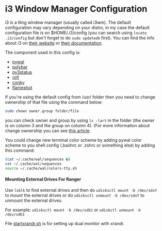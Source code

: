 # i3 Window Manager Configuration

i3 is a tling window manager (usually called i3wm). The default configuration may vary depending on your distro, in my case the default configuration file is on $HOME/.i3/config (you can search using `locate .i3/config` but don't forget to do `sudo updatedb` first).
You can find the info about i3 on [their website](https://i3wm.org) or [their documentation](http://i3wm.org/docs/).

The component used in this config is:
- [pywal](https://github.com/dylanaraps/pywal)
- [polybar](https://github.com/polybar/polybar)
- [py3status](https://github.com/ultrabug/py3status)
- [rofi](https://github.com/davatorium/rofi)
- [conky](https://github.com/brndnmtthws/conky)
- [flameshot](https://github.com/flameshot-org/flameshot)

If you're using the default config from /usr/ folder then you need to change ownership of that file using the command below:
```bash
sudo chown owner.group folder/file
```
you can check owner and group by using `ls -lart` in the folder (the owner is on column 3 and the group on column 4).
(For more information about change ownership you can see [this article](https://www.howtoforge.com/linux-chown-command/).

You could change new terminal color scheme by adding pywal color scheme to you shell config (.bashrc or .zshrc or something else) by adding this command:
```bash
(cat ~/.cache/wal/sequences &)
cat ~/.cache/wal/sequences
source ~/.cache/wal/colors-tty.sh
```

#### Mounting External Drives For Ranger
Use `lsblk` to find external drives and then do `udisksctl mount -b /dev/sdxY` to mount the external drives or do `udisksctl unmount -b /dev/sdxY` to unmount the external drives.

For example: `udisksctl mount -b /dev/sdb1` or `udiskctl unmount -b /dev/sdb1`

File [startxrandr.sh](startxrandr.sh) is for setting up dual monitor with xrandr.
